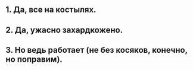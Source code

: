 <h2>1. Да, все на костылях.</h2>
<h2>2. Да, ужасно захардкожено.</h2>
<h2>3. Но ведь работает (не без косяков, конечно, но поправим).</h2>
